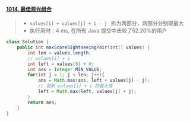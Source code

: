 #### [1014. 最佳观光组合](https://leetcode-cn.com/problems/best-sightseeing-pair/)

> - `values[i] + values[j] + i - j ` 拆为两部分，两部分分别取最大
> - 执行用时：4 ms, 在所有 Java 提交中击败了52.20%的用户

```java
class Solution {
    public int maxScoreSightseeingPair(int[] values) {
        int len = values.length;
        // values[i] + i
        int left = values[0] + 0;
        int ans = Integer.MIN_VALUE;
        for(int j = 1; j < len; j++){
            ans = Math.max(ans, left + values[j] - j);
            // 更新 values[i] + i 的最大值
            left = Math.max(left, values[j] + j);
        }
        return ans;
    }
}
```

